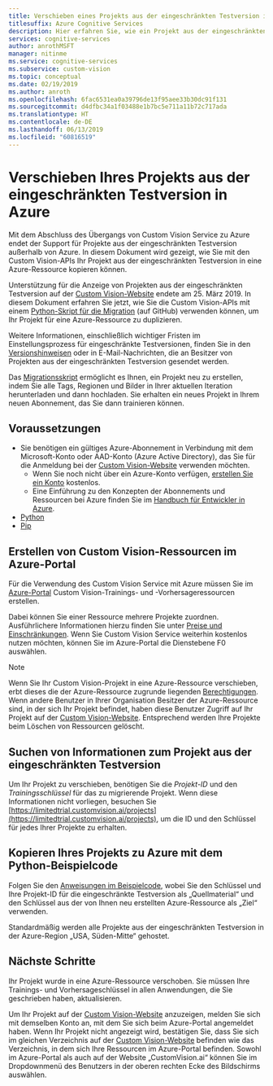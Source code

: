 ```yaml
---
title: Verschieben eines Projekts aus der eingeschränkten Testversion in Azure
titlesuffix: Azure Cognitive Services
description: Hier erfahren Sie, wie ein Projekt aus der eingeschränkten Testversion in Azure verschoben wird.
services: cognitive-services
author: anrothMSFT
manager: nitinme
ms.service: cognitive-services
ms.subservice: custom-vision
ms.topic: conceptual
ms.date: 02/19/2019
ms.author: anroth
ms.openlocfilehash: 6fac6531ea0a39796de13f95aee33b30dc91f131
ms.sourcegitcommit: d4dfbc34a1f03488e1b7bc5e711a11b72c717ada
ms.translationtype: HT
ms.contentlocale: de-DE
ms.lasthandoff: 06/13/2019
ms.locfileid: "60816519"
---
```

# <a name="how-to-move-your-limited-trial-project-to-azure"></a>Verschieben Ihres Projekts aus der eingeschränkten Testversion in Azure

Mit dem Abschluss des Übergangs von Custom Vision Service zu Azure endet der Support für Projekte aus der eingeschränkten Testversion außerhalb von Azure. In diesem Dokument wird gezeigt, wie Sie mit den Custom Vision-APIs Ihr Projekt aus der eingeschränkten Testversion in eine Azure-Ressource kopieren können.

Unterstützung für die Anzeige von Projekten aus der eingeschränkten Testversion auf der [Custom Vision-Website](https://customvision.ai) endete am 25. März 2019. In diesem Dokument erfahren Sie jetzt, wie Sie die Custom Vision-APIs mit einem [Python-Skript für die Migration](https://github.com/Azure-Samples/custom-vision-move-project) (auf GitHub) verwenden können, um Ihr Projekt für eine Azure-Ressource zu duplizieren.

Weitere Informationen, einschließlich wichtiger Fristen im Einstellungsprozess für eingeschränkte Testversionen, finden Sie in den [Versionshinweisen](https://docs.microsoft.com/azure/cognitive-services/custom-vision-service/release-notes#february-25-2019) oder in E-Mail-Nachrichten, die an Besitzer von Projekten aus der eingeschränkten Testversion gesendet werden.

Das [Migrationsskript](https://github.com/Azure-Samples/custom-vision-move-project) ermöglicht es Ihnen, ein Projekt neu zu erstellen, indem Sie alle Tags, Regionen und Bilder in Ihrer aktuellen Iteration herunterladen und dann hochladen. Sie erhalten ein neues Projekt in Ihrem neuen Abonnement, das Sie dann trainieren können.

## <a name="prerequisites"></a>Voraussetzungen

- Sie benötigen ein gültiges Azure-Abonnement in Verbindung mit dem Microsoft-Konto oder AAD-Konto (Azure Active Directory), das Sie für die Anmeldung bei der [Custom Vision-Website](https://customvision.ai) verwenden möchten. 
    - Wenn Sie noch nicht über ein Azure-Konto verfügen, [erstellen Sie ein Konto](https://azure.microsoft.com/free/) kostenlos.
    - Eine Einführung zu den Konzepten der Abonnements und Ressourcen bei Azure finden Sie im [Handbuch für Entwickler in Azure](https://docs.microsoft.com/azure/guides/developer/azure-developer-guide#manage-your-subscriptions).
-  [Python](https://www.python.org/downloads/)
- [Pip](https://pip.pypa.io/en/stable/installing/)

## <a name="create-custom-vision-resources-in-the-azure-portal"></a>Erstellen von Custom Vision-Ressourcen im Azure-Portal

Für die Verwendung des Custom Vision Service mit Azure müssen Sie im [Azure-Portal](https://portal.azure.com/?microsoft_azure_marketplace_ItemHideKey=microsoft_azure_cognitiveservices_customvision#create/Microsoft.CognitiveServicesCustomVision) Custom Vision-Trainings- und -Vorhersageressourcen erstellen. 

Dabei können Sie einer Ressource mehrere Projekte zuordnen. Ausführlichere Informationen hierzu finden Sie unter [Preise und Einschränkungen](https://docs.microsoft.com/azure/cognitive-services/custom-vision-service/limits-and-quotas). Wenn Sie Custom Vision Service weiterhin kostenlos nutzen möchten, können Sie im Azure-Portal die Dienstebene F0 auswählen. 

> [!NOTE]
> Wenn Sie Ihr Custom Vision-Projekt in eine Azure-Ressource verschieben, erbt dieses die der Azure-Ressource zugrunde liegenden [Berechtigungen]( https://docs.microsoft.com/azure/role-based-access-control/role-assignments-portal). Wenn andere Benutzer in Ihrer Organisation Besitzer der Azure-Ressource sind, in der sich Ihr Projekt befindet, haben diese Benutzer Zugriff auf Ihr Projekt auf der [Custom Vision-Website](https://customvision.ai). Entsprechend werden Ihre Projekte beim Löschen von Ressourcen gelöscht.  

## <a name="find-your-limited-trial-project-information"></a>Suchen von Informationen zum Projekt aus der eingeschränkten Testversion

Um Ihr Projekt zu verschieben, benötigen Sie die _Projekt-ID_ und den _Trainingsschlüssel_ für das zu migrierende Projekt. Wenn diese Informationen nicht vorliegen, besuchen Sie [https://limitedtrial.customvision.ai/projects](https://limitedtrial.customvision.ai/projects), um die ID und den Schlüssel für jedes Ihrer Projekte zu erhalten. 

## <a name="use-the-python-sample-code-to-copy-your-project-to-azure"></a>Kopieren Ihres Projekts zu Azure mit dem Python-Beispielcode

Folgen Sie den [Anweisungen im Beispielcode](https://github.com/Azure-Samples/custom-vision-move-project), wobei Sie den Schlüssel und Ihre Projekt-ID für die eingeschränkte Testversion als „Quellmaterial“ und den Schlüssel aus der von Ihnen neu erstellten Azure-Ressource als „Ziel“ verwenden.

Standardmäßig werden alle Projekte aus der eingeschränkten Testversion in der Azure-Region „USA, Süden-Mitte“ gehostet.

## <a name="next-steps"></a>Nächste Schritte

Ihr Projekt wurde in eine Azure-Ressource verschoben. Sie müssen Ihre Trainings- und Vorhersageschlüssel in allen Anwendungen, die Sie geschrieben haben, aktualisieren.

Um Ihr Projekt auf der [Custom Vision-Website](https://customvision.ai) anzuzeigen, melden Sie sich mit demselben Konto an, mit dem Sie sich beim Azure-Portal angemeldet haben. Wenn Ihr Projekt nicht angezeigt wird, bestätigen Sie, dass Sie sich im gleichen Verzeichnis auf der [Custom Vision-Website](https://customvision.ai) befinden wie das Verzeichnis, in dem sich Ihre Ressourcen im Azure-Portal befinden. Sowohl im Azure-Portal als auch auf der Website „CustomVision.ai“ können Sie im Dropdownmenü des Benutzers in der oberen rechten Ecke des Bildschirms auswählen.